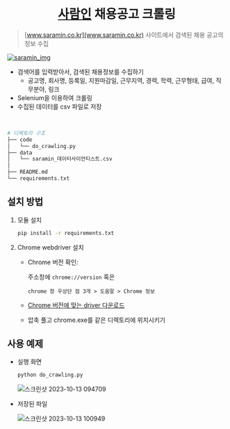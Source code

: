 # <center> [사람인](https://www.saramin.co.kr/) 채용공고 크롤링 </center>
> [www.saramin.co.kr](www.saramin.co.kr) 사이트에서 검색된 채용 공고의 정보 수집

[![saramin_img](https://github.com/sessac-gcpAI-1st/saramin-repo-1/assets/97524127/60cd28c0-5789-4f5c-8597-bfe74f1099ec)](https://www.saramin.co.kr/)


- 검색어를 입력받아서, 검색된 채용정보를 수집하기
  - 공고명, 회사명, 등록일, 지원마감일, 근무지역, 경력, 학력, 근무형태, 급여, 직무분야, 링크
- Selenium을 이용하여 크롤링
- 수집된 데이터를 csv 파일로 저장

<br>

```bash
# 디렉토리 구조
├── code
│   └── do_crawling.py
├── data
│   └── saramin_데이터사이언티스트.csv
│
├── README.md
└── requirements.txt
``` 

## 설치 방법

1. 모듈 설치

    ```sh
    pip install -r requirements.txt
    ```

2. Chrome webdriver 설치

   - Chrome 버전 확인: 

        주소창에 `chrome://version` 혹은
    
        `chrome 창 우상단 점 3개 > 도움말 > Chrome 정보`

    - [Chrome 버전에 맞는 driver 다운로드](https://chromedriver.chromium.org/downloads)
    
    - 압축 풀고 chrome.exe를 같은 디렉토리에 위치시키기

## 사용 예제

-  실행 화면
    ```sh
    python do_crawling.py
    ```

    ![스크린샷 2023-10-13 094709](https://github.com/sessac-gcpAI-1st/saramin-repo-2/assets/97524127/0d3eff54-26de-46fa-8596-fe47b903f41a)

- 저장된 파일
  
    ![스크린샷 2023-10-13 100949](https://github.com/sessac-gcpAI-1st/saramin-repo-1/assets/97524127/5cfb97f3-4f15-4b95-84e3-94e4626d7c2d)
